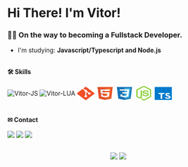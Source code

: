 
<h1>Hi There! I'm Vitor!</h1>

<h3>🏃‍♂️ On the way to becoming a Fullstack Developer.</h3>

  - I'm studying: <strong>Javascript/Typescript and Node.js </strong>




<div ><br>
  <div><strong>🛠 Skills </strong></div><br>
  <img align="center" alt="Vitor-JS" height="30" width="40" src="https://cdn.jsdelivr.net/gh/devicons/devicon/icons/javascript/javascript-original.svg" />
  <img align="center" alt="Vitor-LUA" height="30" width="40" src="https://cdn.jsdelivr.net/gh/devicons/devicon/icons/lua/lua-original-wordmark.svg" />
  <img align="center" alt="Vitor-Git" height="30" width="40" src="https://raw.githubusercontent.com/devicons/devicon/master/icons/git/git-original.svg">
  <img align="center" alt="Vitor-HTML" height="30" width="40" src="https://raw.githubusercontent.com/devicons/devicon/master/icons/html5/html5-original.svg">
  <img align="center" alt="Vitor-CSS" height="30" width="40" src="https://raw.githubusercontent.com/devicons/devicon/master/icons/css3/css3-original.svg">
  <img align="center" alt="Vitor-Node" height="35" width="40" src="https://raw.githubusercontent.com/devicons/devicon/master/icons/nodejs/nodejs-original.svg">
  <img align="center" alt="Vitor-Ts" height="30" width="40" src="https://raw.githubusercontent.com/devicons/devicon/master/icons/typescript/typescript-plain.svg">
  

          
</div>

<br>
<div><br>
  <div><strong>✉ Contact</strong></div><br>
  <a href="https://www.linkedin.com/in/vitorkaez" target="_blank"><img src="https://img.shields.io/badge/-LinkedIn-%230077B5?style=for-the-badge&logo=linkedin&logoColor=white" target="_blank"></a> 
  <a href = "mailto:vitorcaetanoz@outlook.com"><img src="https://img.shields.io/badge/Gmail-D14836?style=for-the-badge&logo=gmail&logoColor=white" target="_blank"></a>
  <a href="https://www.discordapp.com/users/265727811606544386"><img src="https://img.shields.io/badge/Discord-7289DA?style=for-the-badge&logo=discord&logoColor=white" target="_blank"></a>
</div>

##

<div align="center">
  <img height="180em" src="https://github-readme-stats.vercel.app/api?username=VitorKaeZ&show_icons=true&text_color=ffffff&bg_color=000000&title_color=ff0000&icon_color=ff0000&include_all_commits=true&count_private=true"/>
  <img height="180em" src="https://github-readme-stats.vercel.app/api/top-langs/?username=VitorKaeZ&langs_count=8&text_color=ffffff&bg_color=000000&title_color=ff0000&icon_color=ff0000"/>
</div>

